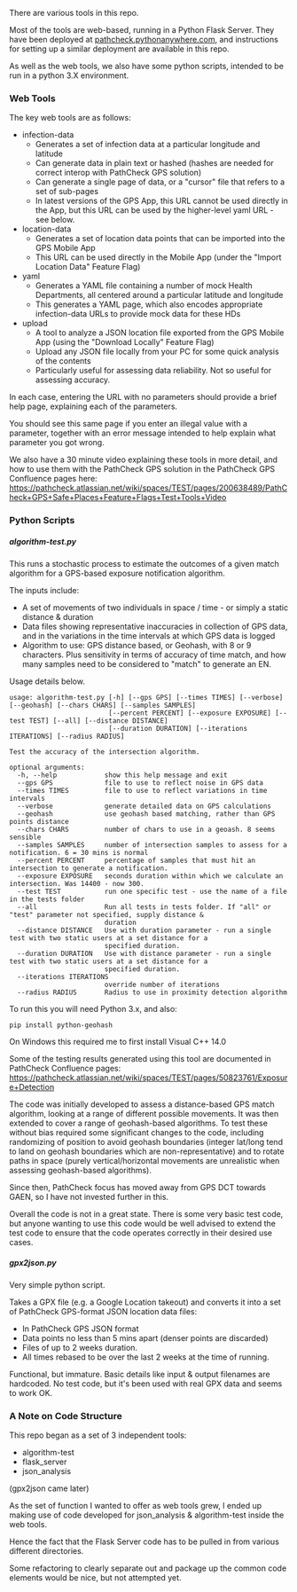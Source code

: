 There are various tools in this repo.

Most of the tools are web-based, running in a Python Flask Server.  They have been deployed at [pathcheck.pythonanywhere.com](), and instructions for setting up a similar deployment are available in this repo.

As well as the web tools, we also have some python scripts, intended to be run in a python 3.X environment.



### Web Tools

The key web tools are as follows:

* infection-data
  * Generates a set of infection data at a particular longitude and latitude
  * Can generate data in plain text or hashed (hashes are needed for correct interop with PathCheck GPS solution)
  * Can generate a single page of data, or a "cursor" file that refers to a set of sub-pages
  * In latest versions of the GPS App, this URL cannot be used directly in the App, but this URL can be used by the higher-level yaml URL - see below.
* location-data
  * Generates a set of location data points that can be imported into the GPS Mobile App
  * This URL can be used directly in the Mobile App (under the "Import Location Data" Feature Flag)
* yaml
  * Generates a YAML file containing a number of mock Health Departments, all centered around a particular latitude and longitude
  * This generates a YAML page, which also encodes appropriate infection-data URLs to provide mock data for these HDs
* upload
  * A tool to analyze a JSON location file exported from the GPS Mobile App (using the "Download Locally" Feature Flag)
  * Upload any JSON file locally from your PC for some quick analysis of the contents
  * Particularly useful for assessing data reliability.  Not so useful for assessing accuracy.

In each case, entering the URL with no parameters should provide a brief help page, explaining each of the parameters.

You should see this same page if you enter an illegal value with a parameter, together with an error message intended to help explain what parameter you got wrong.

We also have a 30 minute video explaining these tools in more detail, and how to use them with the PathCheck GPS solution in the PathCheck GPS Confluence pages here: https://pathcheck.atlassian.net/wiki/spaces/TEST/pages/200638489/PathCheck+GPS+Safe+Places+Feature+Flags+Test+Tools+Video


### Python Scripts

##### algorithm-test.py

This runs a stochastic process to estimate the outcomes of a given match algorithm for a GPS-based exposure notification algorithm.

The inputs include:

- A set of movements of two individuals in space / time  - or simply a static distance & duration
- Data files showing representative inaccuracies in collection of GPS data, and in the variations in the time intervals at which GPS data is logged
- Algorithm to use: GPS distance based, or Geohash, with 8 or 9 characters.  Plus sensitivity in terms of accuracy of time match, and how many samples need to be considered to "match" to generate an EN.

Usage details below.

```
usage: algorithm-test.py [-h] [--gps GPS] [--times TIMES] [--verbose] [--geohash] [--chars CHARS] [--samples SAMPLES]
                         [--percent PERCENT] [--exposure EXPOSURE] [--test TEST] [--all] [--distance DISTANCE]
                         [--duration DURATION] [--iterations ITERATIONS] [--radius RADIUS]

Test the accuracy of the intersection algorithm.

optional arguments:
  -h, --help            show this help message and exit
  --gps GPS             file to use to reflect noise in GPS data
  --times TIMES         file to use to reflect variations in time intervals
  --verbose             generate detailed data on GPS calculations
  --geohash             use geohash based matching, rather than GPS points distance
  --chars CHARS         number of chars to use in a geoash. 8 seems sensible
  --samples SAMPLES     number of intersection samples to assess for a notification. 6 = 30 mins is normal
  --percent PERCENT     percentage of samples that must hit an intersection to generate a notification.
  --exposure EXPOSURE   seconds duration within which we calculate an intersection. Was 14400 - now 300.
  --test TEST           run one specific test - use the name of a file in the tests folder
  --all                 Run all tests in tests folder. If "all" or "test" parameter not specified, supply distance &
                        duration
  --distance DISTANCE   Use with duration parameter - run a single test with two static users at a set distance for a
                        specified duration.
  --duration DURATION   Use with distance parameter - run a single test with two static users at a set distance for a
                        specified duration.
  --iterations ITERATIONS
                        override number of iterations
  --radius RADIUS       Radius to use in proximity detection algorithm
```



To run this you will need Python 3.x, and also:

`pip install python-geohash`

On Windows this required me to first install Visual C++ 14.0



Some of the testing results generated using this tool are documented in PathCheck Confluence pages: https://pathcheck.atlassian.net/wiki/spaces/TEST/pages/50823761/Exposure+Detection

The code was initially developed to assess a distance-based GPS match algorithm, looking at a range of different possible movements.  It was then extended to cover a range of geohash-based algorithms.  To test these without bias required some significant changes to the code, including randomizing of position to avoid geohash boundaries (integer lat/long tend to land on geohash boundaries which are non-representative) and to rotate paths in space (purely vertical/horizontal movements are unrealistic when assessing geohash-based algorithms).

Since then, PathCheck focus has moved away from GPS DCT towards GAEN, so I have not invested further in this.

Overall the code is not in a great state.  There is some very basic test code, but anyone wanting to use this code would be well advised to extend the test code to ensure that the code operates correctly in their desired use cases.



##### gpx2json.py

Very simple python script.

Takes a GPX file (e.g. a Google Location takeout) and converts it into a set of PathCheck GPS-format JSON location data files:

- In PathCheck GPS JSON format
- Data points no less than 5 mins apart (denser points are discarded)
- Files of up to 2 weeks duration.
- All times rebased to be over the last 2 weeks at the time of running.

Functional, but immature.  Basic details like input & output filenames are hardcoded.  No test code, but it's been used with real GPX data and seems to work OK.



### A Note on Code Structure

This repo began as a set of 3 independent tools:

- algorithm-test
- flask_server
- json_analysis

(gpx2json came later)

As the set of function I wanted to offer as web tools grew, I ended up making use of code developed for json_analysis & algorithm-test inside the web tools.

Hence the fact that the Flask Server code has to be pulled in from various different directories.

Some refactoring to clearly separate out and package up the common code elements would be nice, but not attempted yet.

